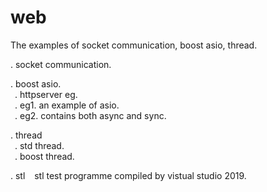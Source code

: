 # web

The examples of socket communication, boost asio, thread.

. socket communication.  
  
. boost asio.  
   &ensp;. httpserver eg.  
   &ensp;. eg1. an example of asio.  
   &ensp;. eg2. contains both async and sync.  

. thread  
   &ensp;. std thread.  
   &ensp;. boost thread.  

. stl
   &ensp; stl test programme compiled by vistual studio 2019.  